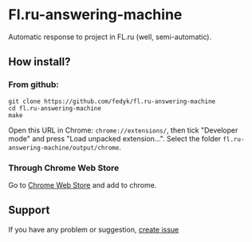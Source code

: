 Fl.ru-answering-machine
=======================

Automatic response to project in FL.ru (well, semi-automatic).

## How install?

### From github:

    git clone https://github.com/fedyk/fl.ru-answering-machine
    cd fl.ru-answering-machine
    make

Open this URL in Chrome: `chrome://extensions/`, then tick "Developer mode" and press "Load unpacked extension...". Select the folder `fl.ru-answering-machine/output/chrome`.

### Through Chrome Web Store

Go to [Chrome Web Store](https://chrome.google.com/webstore/detail/flru-aвтоответчик/gofoagdkgbkalcahhmknjdmojgnlonnd) and add to chrome.

## Support

If you have any problem or suggestion, [create issue](https://github.com/fedyk/fl.ru-answering-machine/issues/new)
